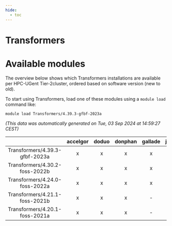 ```yaml
---
hide:
  - toc
---
```


Transformers
============

# Available modules


The overview below shows which Transformers installations are available per HPC-UGent Tier-2cluster, ordered based on software version (new to old).

To start using Transformers, load one of these modules using a `module load` command like:

```shell
module load Transformers/4.39.3-gfbf-2023a
```

*(This data was automatically generated on Tue, 03 Sep 2024 at 14:59:27 CEST)*  

| |accelgor|doduo|donphan|gallade|joltik|shinx|skitty|
| :---: | :---: | :---: | :---: | :---: | :---: | :---: | :---: |
|Transformers/4.39.3-gfbf-2023a|x|x|x|x|x|x|x|
|Transformers/4.30.2-foss-2022b|x|x|x|x|x|-|x|
|Transformers/4.24.0-foss-2022a|x|x|x|x|x|-|x|
|Transformers/4.21.1-foss-2021b|x|x|x|-|x|-|x|
|Transformers/4.20.1-foss-2021a|x|x|x|-|x|-|x|
